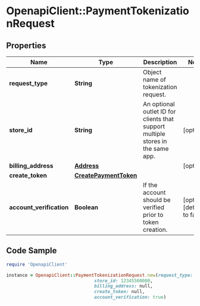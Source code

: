 # OpenapiClient::PaymentTokenizationRequest

## Properties

Name | Type | Description | Notes
------------ | ------------- | ------------- | -------------
**request_type** | **String** | Object name of tokenization request. | 
**store_id** | **String** | An optional outlet ID for clients that support multiple stores in the same app. | [optional] 
**billing_address** | [**Address**](Address.md) |  | [optional] 
**create_token** | [**CreatePaymentToken**](CreatePaymentToken.md) |  | 
**account_verification** | **Boolean** | If the account should be verified prior to token creation. | [optional] [default to false]

## Code Sample

```ruby
require 'OpenapiClient'

instance = OpenapiClient::PaymentTokenizationRequest.new(request_type: PaymentCardPaymentTokenizationRequest,
                                 store_id: 12345500000,
                                 billing_address: null,
                                 create_token: null,
                                 account_verification: true)
```


